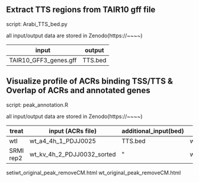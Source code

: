 ## Extract TTS regions from TAIR10 gff file

script: Arabi_TTS_bed.py

all input/output data are stored in Zenodo(https://~~~~)

| input  | output  |
|---|---|
| TAIR10_GFF3_genes.gff | TTS.bed |

## Visualize profile of ACRs binding TSS/TTS & Overlap of ACRs and annotated genes

script: peak_annotation.R

all input/output data are stored in Zenodo(https://~~~~)

| treat  | input (ACRs file)  | additional_input(bed) |  output  |
|---|---|---|---|
| wtI | wt_a4_4h_1_PDJJ0025 | TTS.bed | wt_original_peak_removeCM.html |
| SRMI rep2 |  wt_kv_4h_2_PDJJ0032_sorted |  " | wt_kv_4h_2 |

setiwt_original_peak_removeCM.html
wt_original_peak_removeCM.html
